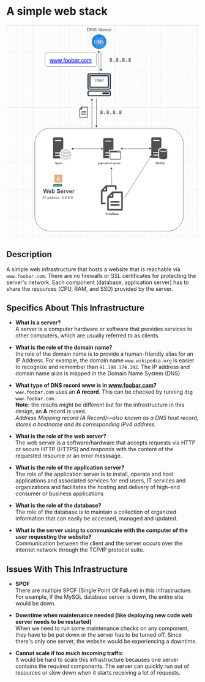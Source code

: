 # A simple web stack

![Image of a simple web stack](0-simple_web_stack.jpg)

## Description
A simple web infrastructure that hosts a website that is reachable via `www.foobar.com`. There are no firewalls or SSL certificates for protecting the server's network. Each component (database, application server) has to share the resources (CPU, RAM, and SSD) provided by the server.

## Specifics About This Infrastructure
- **What is a server?**
<br/>A server is a computer hardware or software that provides services to other computers, which are usually referred to as clients.

- **What is the role of the domain name?**
<br/>the role of the domain name is to provide a human-friendly alias for an IP Address. For example, the domain name `www.wikipedia.org` is easier to recognize and remember than `91.198.174.192`. The IP address and domain name alias is mapped in the Domain Name System (DNS)

- **What type of DNS record www is in www.foobar.com?**
<br/>`www.foobar.com` uses an **A record**. This can be checked by running `dig www.foobar.com`.<br/>**Note:** the results might be different but for the infrastructure in this design, an **A** record is used.<br/>
<i>Address Mapping record (A Record)—also known as a DNS host record, stores a hostname and its corresponding IPv4 address.</i>

- **What is the role of the web server?**
<br/>The web server is a software/hardware that accepts requests via HTTP or secure HTTP (HTTPS) and responds with the content of the requested resource or an error messsage.

- **What is the role of the application server?**
<br/>The role of the application server is to install, operate and host applications and associated services for end users, IT services and organizations and facilitates the hosting and delivery of high-end consumer or business applications

- **What is the role of the database?**
<br/>The role of the database is to maintain a collection of organized information that can easily be accessed, managed and updated.

- **What is the server using to communicate with the computer of the user requesting the website?**
<br/>Communication between the client and the server occurs over the internet network through the TCP/IP protocol suite.

## Issues With This Infrastructure

- **SPOF**
<br/>There are multiple SPOF (Single Point Of Failure) in this infrastructure.<br/>For example, if the MySQL database server is down, the entire site would be down.

- **Downtime when maintenance needed (like deploying new code web server needs to be restarted)**
<br/>When we need to run some maintenance checks on any component, they have to be put down or the server has to be turned off. Since there's only one server, the website would be experiencing a downtime.
- **Cannot scale if too much incoming traffic**
<br/>It would be hard to scale this infrastructure becauses one server contains the required components. The server can quickly run out of resources or slow down when it starts receiving a lot of requests.
